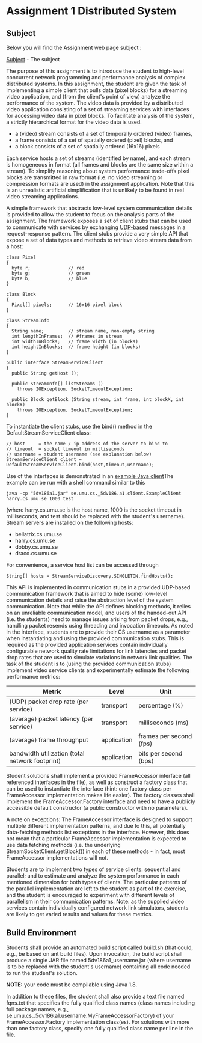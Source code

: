 # Assignment 1 Distributed System

## Subject

Below you will find the Assignment web page subject :

[Subject](http://www8.cs.umu.se/kurser/5DV186/HT17/assignments/1/) - The subject


The purpose of this assignment is to introduce the student to high-level concurrent network programming and performance analysis of complex distributed systems.
In this assignment, the student are given the task of implementing a simple client that pulls data (pixel blocks) for a streaming video application, and (from the client's point of view) analyze the performance of the system. The video data is provided by a distributed video application consisting of a set of streaming services with interfaces for accessing video data in pixel blocks. To facilitate analysis of the system, a strictly hierarchical format for the video data is used.

* a (video) stream consists of a set of temporally ordered (video) frames,
* a frame consists of a set of spatially ordered (pixel) blocks, and
* a block consists of a set of spatially ordered (16x16) pixels



Each service hosts a set of streams (identified by name), and each stream is homogeneous in format (all frames and blocks are the same size within a stream). To simplify reasoning about system performance trade-offs pixel blocks are transmitted in raw format (i.e. no video streaming or compression formats are used) in the assignment application. Note that this is an unrealistic artificial simplification that is unlikely to be found in real video streaming applications.

A simple framework that abstracts low-level system communication details is provided to allow the student to focus on the analysis parts of the assignment. 
The framework exposes a set of client stubs that can be used to communicate with services by exchanging [UDP-based](https://en.wikipedia.org/wiki/User_Datagram_Protocol) messages in a request-response pattern. The client stubs provide a very simple API that expose a set of data types and methods to retrieve video stream data from a host:

```
class Pixel
{
  byte r;              // red
  byte g;              // green
  byte b;              // blue
}

class Block
{
  Pixel[] pixels;      // 16x16 pixel block
}

class StreamInfo
{
  String name;         // stream name, non-empty string
  int lengthInFrames;  // #frames in stream
  int widthInBlocks;   // frame width (in blocks)
  int heightInBlocks;  // frame height (in blocks)
}
```

```
public interface StreamServiceClient
{
  public String getHost ();

  public StreamInfo[] listStreams ()
    throws IOException, SocketTimeoutException;

  public Block getBlock (String stream, int frame, int blockX, int blockY)
    throws IOException, SocketTimeoutException;
}
```


To instantiate the client stubs, use the bind() method in the DefaultStreamServiceClient class:

```
// host     = the name / ip address of the server to bind to
// timeout  = socket timeout in milliseconds
// username = student username (see explanation below)
StreamServiceClient client = DefaultStreamServiceClient.bind(host,timeout,username);
```


Use of the interfaces is demonstrated in an [example Java client](http://www8.cs.umu.se/kurser/5DV186/HT17/assignments/1/ExampleClient.java)The example can be run with a shell command similar to this
```
java -cp "5dv186a1.jar" se.umu.cs._5dv186.a1.client.ExampleClient harry.cs.umu.se 1000 test
```

(where harry.cs.umu.se is the host name, 1000 is the socket timeout in milliseconds, and test should be replaced with the student's username). Stream servers are installed on the following hosts:

* bellatrix.cs.umu.se
* harry.cs.umu.se
* dobby.cs.umu.se
* draco.cs.umu.se


For convenience, a service host list can be accessed through

```
String[] hosts = StreamServiceDiscovery.SINGLETON.findHosts();
```

This API is implemented in communication stubs in a provided UDP-based communication framework that is aimed to hide (some) low-level communication details and raise the abstraction level of the system communication. Note that while the API defines blocking methods, it relies on an unreliable communication model, and users of the handed-out API (i.e. the students) need to manage issues arising from packet drops, e.g., handling packet resends using threading and invocation timeouts.
As noted in the interface, students are to provide their CS username as a parameter when instantiating and using the provided communication stubs. This is required as the provided application services contain individually configurable network quality rate limitations for link latencies and packet drop rates that are used to simulate variations in network link qualities.
The task of the student is to (using the provided communication stubs) implement video service clients and experimentally estimate the following performance metrics:

**Metric** | **Level** | **Unit**
------------ | ------------- | -------------
(UDP) packet drop rate (per service) | transport | percentage (%)
(average) packet latency (per service) | transport | milliseconds (ms)
(average) frame throughput | application | frames per second (fps)
bandwidth utilization (total network footprint) | application | bits per second (bps)

Student solutions shall implement a provided FrameAccessor interface (all referenced interfaces in the file), as well as construct a factory class that can be used to instantiate the interface (hint: one factory class per FrameAccessor implementation makes life easier). The factory classes shall implement the FrameAccessor.Factory interface and need to have a publicly accessible default constructor (a public constructor with no parameters).

A note on exceptions: The FrameAccessor interface is designed to support multiple different implementation patterns, and due to this, all potentially data-fetching methods list exceptions in the interface. However, this does not mean that a particular FrameAccessor implementation is expected to use data fetching methods (i.e. the underlying StreamSocketClient.getBlock()) in each of these methods - in fact, most FrameAccessor implementations will not.

Students are to implement two types of service clients: sequential and parallel; and to estimate and analyze the system performance in each mentioned dimension for both types of clients. The particular patterns of the parallel implementation are left to the student as part of the exercise, and the student is encouraged to experiment with different levels of parallelism in their communication patterns. Note: as the supplied video services contain individually configured network link simulators, students are likely to get varied results and values for these metrics.

## Build Environment 
Students shall provide an automated build script called build.sh (that could, e.g., be based on ant build files). Upon invocation, the build script shall produce a single JAR file named 5dv186a1_username.jar (where username is to be replaced with the student's username) containing all code needed to run the student's solution. 

**NOTE:** your code must be compilable using Java 1.8.

In addition to these files, the student shall also provide a text file named fqns.txt that specifies the fully qualified class names (class names including full package names, e.g., se.umu.cs._5dv186.a1.username.MyFrameAccessorFactory) of your FrameAccessor.Factory implementation class(es). For solutions with more than one factory class, specify one fully qualified class name per line in the file.

